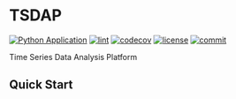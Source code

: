 # TSDAP

[![Python Application](https://github.com/DSLab-ZHAN/TSDAP/actions/workflows/python-app.yml/badge.svg)](https://github.com/DSLab-ZHAN/TSDAP/actions/workflows/python-app.yml) [![lint](https://github.com/DSLab-ZHAN/TSDAP/actions/workflows/lint.yml/badge.svg)](https://github.com/DSLab-ZHAN/TSDAP/actions/workflows/lint.yml) [![codecov](https://codecov.io/gh/DSLab-ZHAN/TSDAP/graph/badge.svg?token=TEKJX4U04N)](https://codecov.io/gh/DSLab-ZHAN/TSDAP) [![license](https://img.shields.io/github/license/DSLab-ZHAN/TSDAP)](https://github.com/DSLab-ZHAN/TSDAP/blob/main/LICENSE) [![commit](https://img.shields.io/github/last-commit/DSLab-ZHAN/TSDAP)](https://github.com/DSLab-ZHAN/TSDAP/commits/main)

Time Series Data Analysis Platform

## Quick Start
